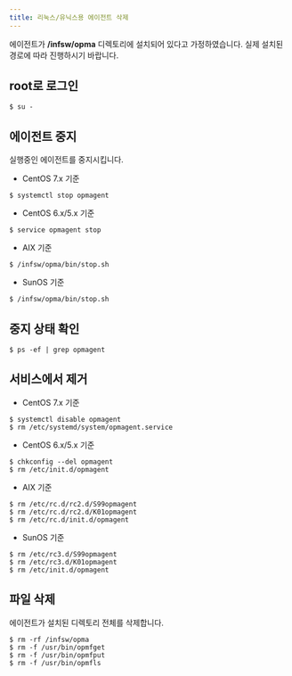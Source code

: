 ```yaml
---
title: 리눅스/유닉스용 에이전트 삭제
---
```


에이전트가 **/infsw/opma** 디렉토리에 설치되어 있다고 가정하였습니다. 실제 설치된 경로에 따라 진행하시기 바랍니다.

## root로 로그인

```
$ su -
```

## 에이전트 중지

실행중인 에이전트를 중지시킵니다.

- CentOS 7.x 기준
```
$ systemctl stop opmagent
```
- CentOS 6.x/5.x 기준
```
$ service opmagent stop
```
- AIX 기준
```
$ /infsw/opma/bin/stop.sh
```
- SunOS 기준
```
$ /infsw/opma/bin/stop.sh
```

## 중지 상태 확인

```
$ ps -ef | grep opmagent
```

## 서비스에서 제거

- CentOS 7.x 기준
```
$ systemctl disable opmagent
$ rm /etc/systemd/system/opmagent.service
```
- CentOS 6.x/5.x 기준
```
$ chkconfig --del opmagent
$ rm /etc/init.d/opmagent
```
- AIX 기준
```
$ rm /etc/rc.d/rc2.d/S99opmagent
$ rm /etc/rc.d/rc2.d/K01opmagent
$ rm /etc/rc.d/init.d/opmagent
```
- SunOS 기준
```
$ rm /etc/rc3.d/S99opmagent
$ rm /etc/rc3.d/K01opmagent
$ rm /etc/init.d/opmagent
```

## 파일 삭제

에이전트가 설치된 디렉토리 전체를 삭제합니다.

```
$ rm -rf /infsw/opma
$ rm -f /usr/bin/opmfget
$ rm -f /usr/bin/opmfput
$ rm -f /usr/bin/opmfls
```

